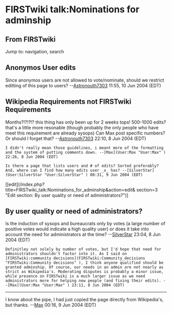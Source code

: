 # FIRSTwiki talk:Nominations for adminship

## From FIRSTwiki

Jump to: navigation, search

## Anonymos User edits

Since anonymos users are not allowed to vote/nominate, should we restrict editting of this page to users? --[Astronouth7303](User:Astronouth7303 "User:Astronouth7303") 11:55, 10 Jun 2004 (EDT)

## Wikipedia Requirements not FIRSTwiki Requirements

Months?!?!?!? this thing has only been up for 2 weeks tops! 500-1000 edits? that's a little more resonable (though probably the only people who have meet this requirement are already sysops) Can Max post specific numbers? Or should I forget that? --[Astronouth7303](User:Astronouth7303 "User:Astronouth7303") 22:10, 8 Jun 2004 (EDT)

```
I didn't really mean those guidelines, i meant more of the formatting and the system of putting comments down. --[Max](User:Max "User:Max" ) 22:26, 8 Jun 2004 (EDT) 

Is there a page that lists users and # of edits? Sorted preferably? And, where can I find how many edits user _x_ has? --[SilverStar](User:SilverStar "User:SilverStar" ) 00:31, 9 Jun 2004 (EDT) 
```

[[edit](/index.php?title=FIRSTwiki_talk:Nominations_for_adminship&action=edit&
section=3 "Edit section: By user quality or need of administrators?")]

## By user quality or need of administrators?

Is the induction of sysops and bureaucrats only by votes (a large number of positive votes would indicate a high quality user) or does it take into account the need for administrators at the time? --[SilverStar](User:SilverStar "User:SilverStar") 23:04, 8 Jun 2004 (EDT)

```
Definitley not solely by number of votes, but I'd hope that need for administrators shouldn't factor into it. As I said on [FIRSTwiki:community decisions](FIRSTwiki:Community_decisions "FIRSTwiki:Community decisions" ), I think anyone qualified should be granted adminship. Of course, our needs in an admin are not nearly as strict as Wikipedia's. Moderating disputes is probably a minor issue, while presence on FIRSTwiki is a much larger issue as we need administrators more for helping new people (and fixing their edits). --[Max](User:Max "User:Max" ) 23:11, 8 Jun 2004 (EDT) 
```

--------------------------------------------------------------------------------

I know about the pipe, I had just copied the page directly from Wikipedia's, but thanks. --[Max](User:Max "User:Max") 00:16, 9 Jun 2004 (EDT)
